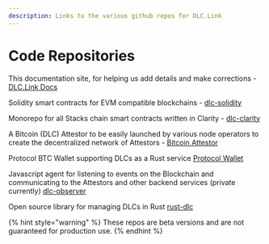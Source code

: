 ```yaml
---
description: Links to the various github repos for DLC.Link
---
```


# Code Repositories

This documentation site, for helping us add details and make corrections - [DLC.Link Docs](https://github.com/DLC-link/gitbook-docs)

Solidity smart contracts for EVM compatible blockchains - [dlc-solidity](https://github.com/DLC-link/dlc-solidity)

Monorepo for all Stacks chain smart contracts written in Clarity - [dlc-clarity](https://github.com/DLC-link/dlc-clarity)

A Bitcoin (DLC) Attestor to be easily launched by various node operators to create the decentralized network of Attestors - [Bitcoin Attestor](https://github.com/DLC-link/dlc-stack/tree/1.0/prerelease/attestor)

Protocol BTC Wallet supporting DLCs as a Rust service [Protocol Wallet](https://github.com/DLC-link/dlc-stack/tree/master/wallet)

Javascript agent for listening to events on the Blockchain and communicating to the Attestors and other backend services (private currently) [dlc-observer](https://github.com/DLC-link/dlc-observer)

Open source library for managing DLCs in Rust [rust-dlc](https://github.com/DLC-link/rust-dlc)

{% hint style="warning" %}
These repos are beta versions and are not guaranteed for production use.&#x20;
{% endhint %}
